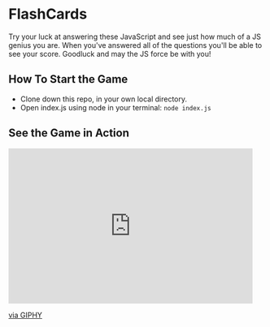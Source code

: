 # FlashCards

Try your luck at answering these JavaScript and see just how much of a JS genius you are. When you've answered all of the questions you'll be able to see your score. Goodluck and may the JS force be with you!

## How To Start the Game

- Clone down this repo, in your own local directory.
- Open index.js using node in your terminal: `node index.js`

## See the Game in Action

<iframe src="https://giphy.com/embed/ybJFE63GYCGorbGqRE" width="480" height="306" frameBorder="0" class="giphy-embed" allowFullScreen></iframe><p><a href="https://giphy.com/gifs/ybJFE63GYCGorbGqRE">via GIPHY</a></p>

